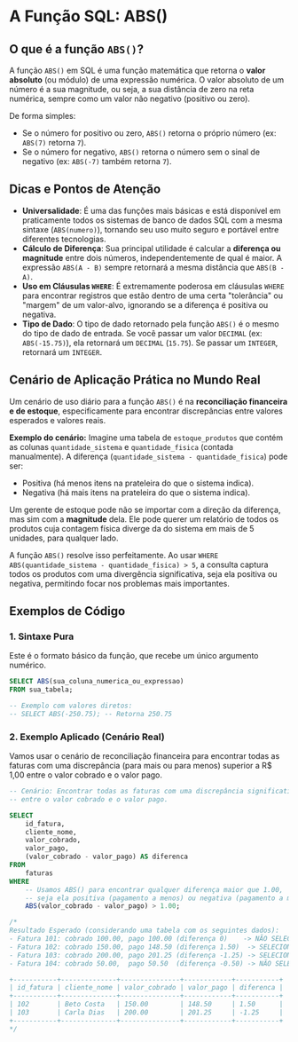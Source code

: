 # A Função SQL: ABS()

## O que é a função `ABS()`?

A função `ABS()` em SQL é uma função matemática que retorna o **valor absoluto** (ou módulo) de uma expressão numérica. O valor absoluto de um número é a sua magnitude, ou seja, a sua distância de zero na reta numérica, sempre como um valor não negativo (positivo ou zero).

De forma simples:

  * Se o número for positivo ou zero, `ABS()` retorna o próprio número (ex: `ABS(7)` retorna `7`).
  * Se o número for negativo, `ABS()` retorna o número sem o sinal de negativo (ex: `ABS(-7)` também retorna `7`).

## Dicas e Pontos de Atenção

  * **Universalidade**: É uma das funções mais básicas e está disponível em praticamente todos os sistemas de banco de dados SQL com a mesma sintaxe (`ABS(numero)`), tornando seu uso muito seguro e portável entre diferentes tecnologias.
  * **Cálculo de Diferença**: Sua principal utilidade é calcular a **diferença ou magnitude** entre dois números, independentemente de qual é maior. A expressão `ABS(A - B)` sempre retornará a mesma distância que `ABS(B - A)`.
  * **Uso em Cláusulas `WHERE`**: É extremamente poderosa em cláusulas `WHERE` para encontrar registros que estão dentro de uma certa "tolerância" ou "margem" de um valor-alvo, ignorando se a diferença é positiva ou negativa.
  * **Tipo de Dado**: O tipo de dado retornado pela função `ABS()` é o mesmo do tipo de dado de entrada. Se você passar um valor `DECIMAL` (ex: `ABS(-15.75)`), ela retornará um `DECIMAL` (`15.75`). Se passar um `INTEGER`, retornará um `INTEGER`.

## Cenário de Aplicação Prática no Mundo Real

Um cenário de uso diário para a função `ABS()` é na **reconciliação financeira e de estoque**, especificamente para encontrar discrepâncias entre valores esperados e valores reais.

**Exemplo do cenário:**
Imagine uma tabela de `estoque_produtos` que contém as colunas `quantidade_sistema` e `quantidade_fisica` (contada manualmente). A diferença (`quantidade_sistema - quantidade_fisica`) pode ser:

  * Positiva (há menos itens na prateleira do que o sistema indica).
  * Negativa (há mais itens na prateleira do que o sistema indica).

Um gerente de estoque pode não se importar com a direção da diferença, mas sim com a **magnitude** dela. Ele pode querer um relatório de todos os produtos cuja contagem física diverge da do sistema em mais de 5 unidades, para qualquer lado.

A função `ABS()` resolve isso perfeitamente. Ao usar `WHERE ABS(quantidade_sistema - quantidade_fisica) > 5`, a consulta captura todos os produtos com uma divergência significativa, seja ela positiva ou negativa, permitindo focar nos problemas mais importantes.

## Exemplos de Código

### 1\. Sintaxe Pura

Este é o formato básico da função, que recebe um único argumento numérico.

```sql
SELECT ABS(sua_coluna_numerica_ou_expressao)
FROM sua_tabela;

-- Exemplo com valores diretos:
-- SELECT ABS(-250.75); -- Retorna 250.75
```

### 2\. Exemplo Aplicado (Cenário Real)

Vamos usar o cenário de reconciliação financeira para encontrar todas as faturas com uma discrepância (para mais ou para menos) superior a R$ 1,00 entre o valor cobrado e o valor pago.

```sql
-- Cenário: Encontrar todas as faturas com uma discrepância significativa
-- entre o valor cobrado e o valor pago.

SELECT
    id_fatura,
    cliente_nome,
    valor_cobrado,
    valor_pago,
    (valor_cobrado - valor_pago) AS diferenca
FROM
    faturas
WHERE
    -- Usamos ABS() para encontrar qualquer diferença maior que 1.00,
    -- seja ela positiva (pagamento a menos) ou negativa (pagamento a mais).
    ABS(valor_cobrado - valor_pago) > 1.00;

/*
Resultado Esperado (considerando uma tabela com os seguintes dados):
- Fatura 101: cobrado 100.00, pago 100.00 (diferença 0)    -> NÃO SELECIONADA
- Fatura 102: cobrado 150.00, pago 148.50 (diferença 1.50)  -> SELECIONADA
- Fatura 103: cobrado 200.00, pago 201.25 (diferença -1.25) -> SELECIONADA
- Fatura 104: cobrado 50.00,  pago 50.50  (diferença -0.50) -> NÃO SELECIONADA

+-----------+--------------+---------------+------------+-----------+
| id_fatura | cliente_nome | valor_cobrado | valor_pago | diferenca |
+-----------+--------------+---------------+------------+-----------+
| 102       | Beto Costa   | 150.00        | 148.50     | 1.50      |
| 103       | Carla Dias   | 200.00        | 201.25     | -1.25     |
+-----------+--------------+---------------+------------+-----------+
*/
```
